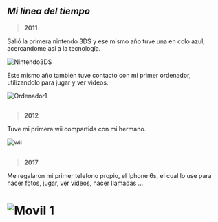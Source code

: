 ## *Mi linea del tiempo*

> **2011** 


Salió la primera nintendo 3DS y ese mismo año tuve una en colo azul, acercandome así a la tecnología. 

![Nintendo3DS](https://es.static.webuy.com/product_images/Juegos/3DS%20Consolas/S3DSIN3DSAZU1C_l.jpg)

Este mismo año también tuve contacto con mi primer ordenador, utilizandolo para jugar y ver videos.


 ![Ordenador1](https://3.bp.blogspot.com/_GKQOx1-ESf0/TLrTbxZvx8I/AAAAAAAABIM/pGkosK7eX1k/s1600/5541.jpg)
 ## 
 > **2012** 

 Tuve mi primera wii compartida con mi hermano. 
 
 ![wii](https://encrypted-tbn0.gstatic.com/images?q=tbn:ANd9GcSdUzC4d46QmbYSD8-ZylM3IwmaYirU4fp9xA&usqp=CAU)
##

> **2017** 

Me regalaron mi primer telefono propio, el Iphone 6s,  el cual lo use para hacer fotos, jugar, ver videos, hacer llamadas ... 

 ![Movil 1](https://encrypted-tbn0.gstatic.com/images?q=tbn:ANd9GcSdhjrXsMdzH6pKWRi7NA5yOig5E6sRGXD82dVPGsTcpdYV7wpzfcFzwZgF_3alryWZCq0&usqp=CAU)
=======



